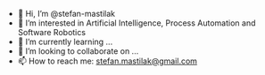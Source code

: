 - 👋 Hi, I’m @stefan-mastilak
- 👀 I’m interested in Artificial Intelligence, Process Automation and Software Robotics
- 🌱 I’m currently learning ...
- 💞️ I’m looking to collaborate on ...
- 📫 How to reach me: stefan.mastilak@gmail.com

<!---
stefan-mastilak/stefan-mastilak is a ✨ special ✨ repository because its `README.md` (this file) appears on your GitHub profile.
You can click the Preview link to take a look at your changes.
--->
